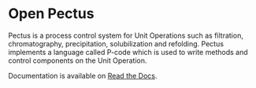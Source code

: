 # Open Pectus
Pectus is a process control system for Unit Operations such as filtration, chromatography, precipitation, solubilization and refolding. Pectus implements a language called P-code which is used to write methods and control components on the Unit Operation.

Documentation is available on [Read the Docs](https://open-pectus.readthedocs.io/en/latest/).